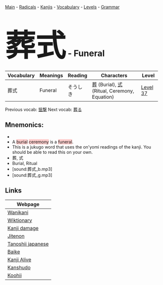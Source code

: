 <style> bigfont {font-size: 100px}</style>
[Main](../README.md) -
[Radicals](../radicals.md) -
[Kanjis](../kanjis.md) -
[Vocabulary](../vocabulary.md) -
[Levels](../levels.md) -
[Grammar](../grammar.md)
# <bigfont> 葬式</bigfont> - Funeral 

| Vocabulary | Meanings | Reading | Characters | Level |
| --- | --- | --- | --- | --- |
| 葬式 | Funeral | そうしき |  [葬](../kanjis/葬.md) (Burial), [式](../kanjis/式.md) (Ritual, Ceremony, Equation) | [Level 37](../levels/wk_level37.md) |

Previous vocab: [狙撃](狙撃.md) Next vocab: [葬る](葬る.md) 

## Mnemonics:

* 
* A <span style="background-color:#ffcccb"> burial</span> <span style="background-color:#ffcccb"> ceremony</span> is a <span style="background-color:#ffcccb"> funeral</span>.
* This is a jukugo word that uses the on'yomi readings of the kanji. You should be able to read this on your own.
* 葬, 式
* Burial, Ritual
* [sound:葬式_b.mp3]
* [sound:葬式_g.mp3]


## Links 

| Webpage |
| --- |
| [Wanikani          ](https://www.wanikani.com/kanji/葬式) |
| [Wiktionary        ](https://en.wiktionary.org/wiki/葬式) |
| [Kanji damage      ](http://www.kanjidamage.com/kanji/search?utf8=✓&q=葬式) |
| [Jitenon           ](https://jitenon.com/kanji/葬式) |
| [Tanoshii japanese ](https://www.tanoshiijapanese.com/dictionary/kanji.cfm?k=葬式) |
| [Baike             ](https://baike.baidu.com/item/葬式) |
| [Kanji Alive       ](https://app.kanjialive.com/葬式) |
| [Kanshudo          ](https://www.kanshudo.com/searchmn?q=葬式) |
| [Koohii            ](https://kanji.koohii.com/study/kanji/葬式) |

